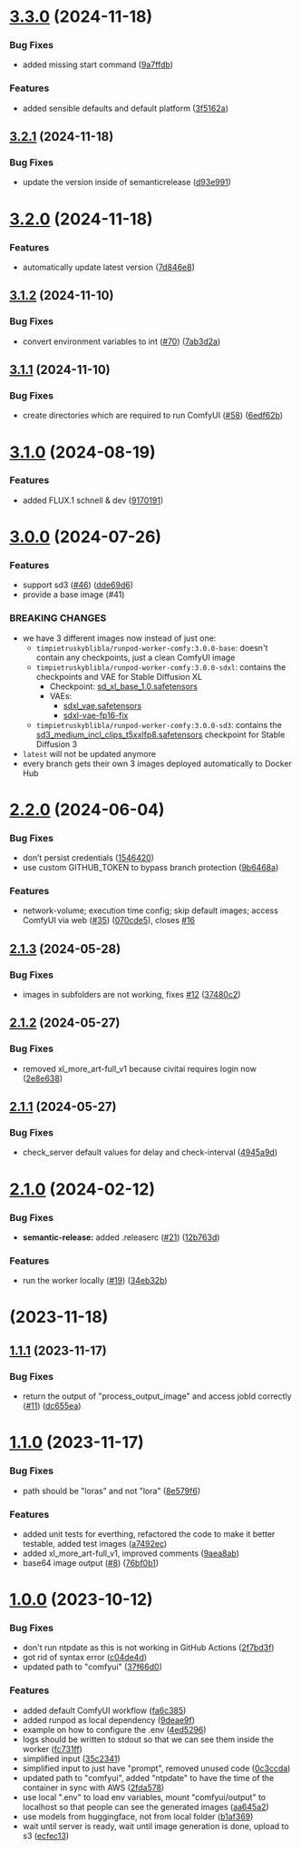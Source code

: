# [3.3.0](https://github.com/blib-la/runpod-worker-comfy/compare/3.2.1...3.3.0) (2024-11-18)


### Bug Fixes

* added missing start command ([9a7ffdb](https://github.com/blib-la/runpod-worker-comfy/commit/9a7ffdb078d2f75194c86ed0b8c2d027592e52c3))


### Features

* added sensible defaults and default platform ([3f5162a](https://github.com/blib-la/runpod-worker-comfy/commit/3f5162af85ee7d0002ad65a7e324c3850e00a229))

## [3.2.1](https://github.com/blib-la/runpod-worker-comfy/compare/3.2.0...3.2.1) (2024-11-18)


### Bug Fixes

* update the version inside of semanticrelease ([d93e991](https://github.com/blib-la/runpod-worker-comfy/commit/d93e991b82251d62500e20c367a087d22d58b20a))

# [3.2.0](https://github.com/blib-la/runpod-worker-comfy/compare/3.1.2...3.2.0) (2024-11-18)


### Features

* automatically update latest version ([7d846e8](https://github.com/blib-la/runpod-worker-comfy/commit/7d846e8ca3edcea869db3e680f0b423b8a98cc4c))

## [3.1.2](https://github.com/blib-la/runpod-worker-comfy/compare/3.1.1...3.1.2) (2024-11-10)


### Bug Fixes

* convert environment variables to int ([#70](https://github.com/blib-la/runpod-worker-comfy/issues/70)) ([7ab3d2a](https://github.com/blib-la/runpod-worker-comfy/commit/7ab3d2a234325c2a502002ea7bdee7df3e0c8dfe))

## [3.1.1](https://github.com/blib-la/runpod-worker-comfy/compare/3.1.0...3.1.1) (2024-11-10)


### Bug Fixes

* create directories which are required to run ComfyUI ([#58](https://github.com/blib-la/runpod-worker-comfy/issues/58)) ([6edf62b](https://github.com/blib-la/runpod-worker-comfy/commit/6edf62b0f4cd99dba5c22dd76f51c886f57a28ed))

# [3.1.0](https://github.com/blib-la/runpod-worker-comfy/compare/3.0.0...3.1.0) (2024-08-19)


### Features

* added FLUX.1 schnell & dev ([9170191](https://github.com/blib-la/runpod-worker-comfy/commit/9170191eccb65de2f17009f68952a18fc008fa6a))

# [3.0.0](https://github.com/blib-la/runpod-worker-comfy/compare/2.2.0...3.0.0) (2024-07-26)

### Features

- support sd3 ([#46](https://github.com/blib-la/runpod-worker-comfy/issues/46)) ([dde69d6](https://github.com/blib-la/runpod-worker-comfy/commit/dde69d6ca75eb7e4c5f01fd17e6da5b62f8a401f))
- provide a base image (#41)

### BREAKING CHANGES

- we have 3 different images now instead of just one:
  - `timpietruskyblibla/runpod-worker-comfy:3.0.0-base`: doesn't contain any checkpoints, just a clean ComfyUI image
  - `timpietruskyblibla/runpod-worker-comfy:3.0.0-sdxl`: contains the checkpoints and VAE for Stable Diffusion XL
    - Checkpoint: [sd_xl_base_1.0.safetensors](https://huggingface.co/stabilityai/stable-diffusion-xl-base-1.0)
    - VAEs:
      - [sdxl_vae.safetensors](https://huggingface.co/stabilityai/sdxl-vae/)
      - [sdxl-vae-fp16-fix](https://huggingface.co/madebyollin/sdxl-vae-fp16-fix/)
  - `timpietruskyblibla/runpod-worker-comfy:3.0.0-sd3`: contains the [sd3_medium_incl_clips_t5xxlfp8.safetensors](https://huggingface.co/stabilityai/stable-diffusion-3-medium) checkpoint for Stable Diffusion 3
- `latest` will not be updated anymore
- every branch gets their own 3 images deployed automatically to Docker Hub

# [2.2.0](https://github.com/blib-la/runpod-worker-comfy/compare/2.1.3...2.2.0) (2024-06-04)

### Bug Fixes

- don’t persist credentials ([1546420](https://github.com/blib-la/runpod-worker-comfy/commit/15464201b24de0746fe365e7635540330887a393))
- use custom GITHUB_TOKEN to bypass branch protection ([9b6468a](https://github.com/blib-la/runpod-worker-comfy/commit/9b6468a40b8a476d7812423ff6fe7b73f5f91f1d))

### Features

- network-volume; execution time config; skip default images; access ComfyUI via web ([#35](https://github.com/blib-la/runpod-worker-comfy/issues/35)) ([070cde5](https://github.com/blib-la/runpod-worker-comfy/commit/070cde5460203e24e3fbf68c4ff6c9a9b7910f3f)), closes [#16](https://github.com/blib-la/runpod-worker-comfy/issues/16)

## [2.1.3](https://github.com/blib-la/runpod-worker-comfy/compare/2.1.2...2.1.3) (2024-05-28)

### Bug Fixes

- images in subfolders are not working, fixes [#12](https://github.com/blib-la/runpod-worker-comfy/issues/12) ([37480c2](https://github.com/blib-la/runpod-worker-comfy/commit/37480c2d217698f799f6388ff311b9f8c6c38804))

## [2.1.2](https://github.com/blib-la/runpod-worker-comfy/compare/2.1.1...2.1.2) (2024-05-27)

### Bug Fixes

- removed xl_more_art-full_v1 because civitai requires login now ([2e8e638](https://github.com/blib-la/runpod-worker-comfy/commit/2e8e63801a7672e4923eaad0c18a4b3e2c14d79c))

## [2.1.1](https://github.com/blib-la/runpod-worker-comfy/compare/2.1.0...2.1.1) (2024-05-27)

### Bug Fixes

- check_server default values for delay and check-interval ([4945a9d](https://github.com/blib-la/runpod-worker-comfy/commit/4945a9d65b55aae9117591c8d64f9882d200478e))

# [2.1.0](https://github.com/blib-la/runpod-worker-comfy/compare/2.0.0...2.1.0) (2024-02-12)

### Bug Fixes

- **semantic-release:** added .releaserc ([#21](https://github.com/blib-la/runpod-worker-comfy/issues/21)) ([12b763d](https://github.com/blib-la/runpod-worker-comfy/commit/12b763d8703ce07331a16d4013975f9edc4be3ff))

### Features

- run the worker locally ([#19](https://github.com/blib-la/runpod-worker-comfy/issues/19)) ([34eb32b](https://github.com/blib-la/runpod-worker-comfy/commit/34eb32b72455e6e628849e50405ed172d846d2d9))

# (2023-11-18)

## [1.1.1](https://github.com/blib-la/runpod-worker-comfy/compare/1.1.0...1.1.1) (2023-11-17)

### Bug Fixes

- return the output of "process_output_image" and access jobId correctly ([#11](https://github.com/blib-la/runpod-worker-comfy/issues/11)) ([dc655ea](https://github.com/blib-la/runpod-worker-comfy/commit/dc655ea0dd0b294703f52f6017ce095c3b411527))

# [1.1.0](https://github.com/blib-la/runpod-worker-comfy/compare/1.0.0...1.1.0) (2023-11-17)

### Bug Fixes

- path should be "loras" and not "lora" ([8e579f6](https://github.com/blib-la/runpod-worker-comfy/commit/8e579f63e18851b0be67bff7a42a8e8a46223f2b))

### Features

- added unit tests for everthing, refactored the code to make it better testable, added test images ([a7492ec](https://github.com/blib-la/runpod-worker-comfy/commit/a7492ec8f289fc64b8e54c319f47804c0a15ae54))
- added xl_more_art-full_v1, improved comments ([9aea8ab](https://github.com/blib-la/runpod-worker-comfy/commit/9aea8abe1375f3d48aa9742c444b5242111e3121))
- base64 image output ([#8](https://github.com/blib-la/runpod-worker-comfy/issues/8)) ([76bf0b1](https://github.com/blib-la/runpod-worker-comfy/commit/76bf0b166b992a208c53f5cb98bd20a7e3c7f933))

# [1.0.0](https://github.com/blib-la/runpod-worker-comfy/compare/ecfec1349da0d04ea5f21c82d8903e1a5bd3c923...1.0.0) (2023-10-12)

### Bug Fixes

- don't run ntpdate as this is not working in GitHub Actions ([2f7bd3f](https://github.com/blib-la/runpod-worker-comfy/commit/2f7bd3f71f24dd3b6ecc56f3a4c27bbc2d140eca))
- got rid of syntax error ([c04de4d](https://github.com/blib-la/runpod-worker-comfy/commit/c04de4dea93dbe586a9a887e04907b33597ff73e))
- updated path to "comfyui" ([37f66d0](https://github.com/blib-la/runpod-worker-comfy/commit/37f66d04b8c98810714ffbc761412f3fcdb1d861))

### Features

- added default ComfyUI workflow ([fa6c385](https://github.com/blib-la/runpod-worker-comfy/commit/fa6c385e0dc9487655b42772bb6f3a5f5218864e))
- added runpod as local dependency ([9deae9f](https://github.com/blib-la/runpod-worker-comfy/commit/9deae9f5ec723b93540e6e2deac04b8650cf872a))
- example on how to configure the .env ([4ed5296](https://github.com/blib-la/runpod-worker-comfy/commit/4ed529601394e8a105d171ab1274737392da7df5))
- logs should be written to stdout so that we can see them inside the worker ([fc731ff](https://github.com/blib-la/runpod-worker-comfy/commit/fc731fffcd79af67cf6fcdf6a6d3df6b8e30c7b5))
- simplified input ([35c2341](https://github.com/blib-la/runpod-worker-comfy/commit/35c2341deca346d4e6df82c36e101b7495f3fc03))
- simplified input to just have "prompt", removed unused code ([0c3ccda](https://github.com/blib-la/runpod-worker-comfy/commit/0c3ccda9c5c8cdc56eae829bb358ceb532b36371))
- updated path to "comfyui", added "ntpdate" to have the time of the container in sync with AWS ([2fda578](https://github.com/blib-la/runpod-worker-comfy/commit/2fda578d62460275abec11d6b2fbe5123d621d5f))
- use local ".env" to load env variables, mount "comfyui/output" to localhost so that people can see the generated images ([aa645a2](https://github.com/blib-la/runpod-worker-comfy/commit/aa645a233cd6951d296d68f7ddcf41b14b3f4cf9))
- use models from huggingface, not from local folder ([b1af369](https://github.com/blib-la/runpod-worker-comfy/commit/b1af369bb577c0aaba8875d8b2076e1888356929))
- wait until server is ready, wait until image generation is done, upload to s3 ([ecfec13](https://github.com/blib-la/runpod-worker-comfy/commit/ecfec1349da0d04ea5f21c82d8903e1a5bd3c923))
